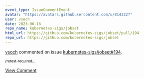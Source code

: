 ```yaml
---
event_type: IssueCommentEvent
avatar: "https://avatars.githubusercontent.com/u/814322?"
user: vsoch
date: 2023-06-16
repo_name: kubernetes-sigs/jobset
html_url: https://github.com/kubernetes-sigs/jobset/pull/194
repo_url: https://github.com/kubernetes-sigs/jobset
---
```


<a href='https://github.com/vsoch' target='_blank'>vsoch</a> commented on issue <a href='https://github.com/kubernetes-sigs/jobset/pull/194' target='_blank'>kubernetes-sigs/jobset#194</a>.

<small>/retest-required...</small>

<a href='https://github.com/kubernetes-sigs/jobset/pull/194' target='_blank'>View Comment</a>